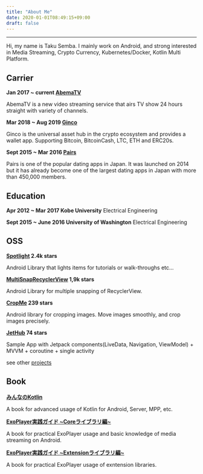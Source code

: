 ```yaml
---
title: "About Me"
date: 2020-01-01T08:49:15+09:00
draft: false
---
```

---

Hi, my name is Taku Semba.
I mainly work on Android, and strong interested in Media Streaming, Crypto Currency, Kubernetes/Docker, Kotlin Multi Platform.

## Carrier

**Jan 2017 ~ current [AbemaTV](https://play.google.com/store/apps/details?id=tv.abema)**

AbemaTV is a new video streaming service that airs TV show 24 hours straight with variety of channels.

**Mar 2018 ~ Aug 2019 [Ginco](https://ginco.io/en/)**

Ginco is the universal asset hub in the crypto ecosystem and provides a wallet app. Supporting Bitcoin, BitcoinCash, LTC, ETH and ERC20s.

**Sept 2015 ~ Mar 2016 [Pairs](https://eure.jp)**

Pairs is one of the popular dating apps in Japan. It was launched on 2014 but it has already become one of the largest dating apps in Japan with more than 450,000 members.

## Education

**Apr 2012 ~ Mar 2017 Kobe University** Electrical Engineering

**Sept 2015 ~ June 2016 University of Washington** Electrical Engineering

## OSS

**[Spotlight](https://github.com/TakuSemba/Spotlight) 2.4k stars**

Android Library that lights items for tutorials or walk-throughs etc...

**[MultiSnapRecyclerView](https://github.com/TakuSemba/MultiSnapRecyclerView) 1,9k stars** 

Android Library for multiple snapping of RecyclerView.

**[CropMe](https://github.com/TakuSemba/CropMe) 239 stars**

Android library for cropping images. Move images smoothly, and crop images precisely.

**[JetHub](https://github.com/TakuSemba/JetHub) 74 stars**

Sample App with Jetpack components(LiveData, Navigation, ViewModel) + MVVM + coroutine + single activity

see other [projects](https://github.com/TakuSemba)

## Book

**[みんなのKotlin](https://www.amazon.co.jp/%E3%81%BF%E3%82%93%E3%81%AA%E3%81%AEKotlin-%E7%8F%BE%E5%A0%B4%E3%81%A7%E5%BD%B9%E7%AB%8B%E3%81%A4%E6%9C%80%E6%96%B0%E3%83%8E%E3%82%A6%E3%83%8F%E3%82%A6-%E6%84%9B%E6%BE%A4-%E8%90%8C/dp/4297109174)**

A book for advanced usage of Kotlin for Android, Server, MPP, etc.

**[ExoPlayer実践ガイド ~Coreライブラリ編~](https://takusemba.booth.pm/items/2076653)**

A book for practical ExoPlayer usage and basic knowledge of media streaming on Android.

**[ExoPlayer実践ガイド ~Extensionライブラリ編~](https://takusemba.booth.pm/items/2076635)**

A book for practical ExoPlayer usage of exntension libraries.